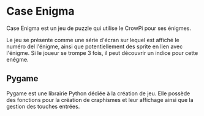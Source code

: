 # Case Enigma

Case Enigma est un jeu de puzzle qui utilise le CrowPi pour ses énigmes.

Le jeu se présente comme une série d'écran sur lequel est affiché le numéro del l'énigme, ainsi que potentiellement des sprite en lien avec l'énigme. Si le joueur se trompe 3 fois, il peut découvrir un indice pour cette enégme.

## Pygame
Pygame est une librairie Python dédiée à la création de jeu. Elle possède des fonctions pour la création de craphismes et leur affichage ainsi que la gestion des touches entrées.